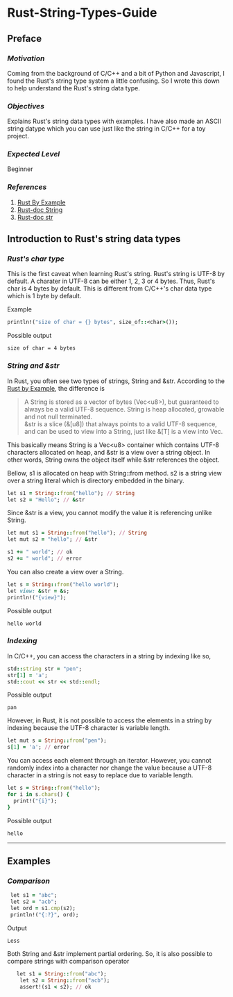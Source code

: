# Rust-String-Types-Guide

## Preface

### *Motivation*
Coming from the background of C/C++ and a bit of Python and Javascript, I found the Rust's string type system a little confusing. So I wrote this down to help understand the Rust's string data type.
### *Objectives*
Explains Rust's string data types with examples. I have also made an ASCII string datype which you can use just like the string in C/C++ for a toy project. 
### *Expected Level*
Beginner
### *References*
1. [Rust By Example](https://doc.rust-lang.org/rust-by-example/std/str.html)
2. [Rust-doc String](https://doc.rust-lang.org/std/string/struct.String.html)
3. [Rust-doc str](https://doc.rust-lang.org/std/primitive.str.html)


## Introduction to Rust's string data types

### *Rust's char type*
This is the first caveat when learning Rust's string. Rust's string is UTF-8 by default. A charater in UTF-8 can be either 1, 2, 3 or 4 bytes. Thus, Rust's char is 4 bytes by default. This is different from C/C++'s char data type which is 1 byte by default.

Example
```rb
println!("size of char = {} bytes", size_of::<char>());
```
Possible output
```
size of char = 4 bytes
```

### *String and &str*
In Rust, you often see two types of strings, String and &str. According to the [Rust by Example](https://doc.rust-lang.org/rust-by-example/std/str.html), the difference is 

> A String is stored as a vector of bytes (Vec\<u8\>), but guaranteed to always be a valid UTF-8 sequence. String is heap allocated, growable and not null terminated. \
&str is a slice (&[u8]) that always points to a valid UTF-8 sequence, and can be used to view into a String, just like &[T] is a view into Vec<T>.

This basically means String is a Vec\<u8\> container which contains UTF-8 characters allocated on heap, and &str is a view over a string object. In other words, String owns the object itself while &str references the object.


Bellow, s1 is allocated on heap with String::from method. s2 is a string view over a string literal which is directory embedded in the binary.
```rb
let s1 = String::from("hello"); // String
let s2 = "Hello"; // &str
```

Since &str is a view, you cannot modify the value it is referencing unlike String.
```rb
let mut s1 = String::from("hello"); // String
let mut s2 = "hello"; // &str

s1 += " world"; // ok
s2 += " world"; // error
```

You can also create a view over a String.
```rb
let s = String::from("hello world");
let view: &str = &s;
println!("{view}");
```
Possible output
```
hello world
```

### *Indexing*
In C/C++, you can access the characters in a string by indexing like so,
```rb
std::string str = "pen";
str[1] = 'a';
std::cout << str << std::endl;
```
Possible output
```
pan
```

However, in Rust, it is not possible to access the elements in a string by indexing because the UTF-8 character is variable length.
```rb
let mut s = String::from("pen");
s[1] = 'a'; // error
```
You can access each element through an iterator. However, you cannot randomly index into a character nor change the value because a UTF-8 character in a string is not easy to replace due to variable length.
```rb
let s = String::from("hello");
for i in s.chars() {
  print!("{i}");
}
```
Possible output
```
hello
```

---
## Examples

### *Comparison*
```rb
 let s1 = "abc";
 let s2 = "acb";
 let ord = s1.cmp(s2);
 println!("{:?}", ord);
```
Output
```
Less
```
Both String and &str implement partial ordering. So, it is also possible to compare strings with comparison operator
```rb
   let s1 = String::from("abc");
    let s2 = String::from("acb");
    assert!(s1 < s2); // ok
```
                     
